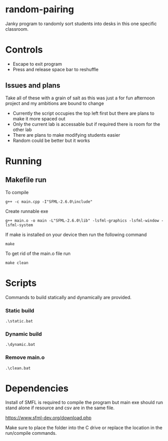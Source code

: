 # random-pairing
Janky program to randomly sort students into desks in this one specific classroom.

# Controls
- Escape to exit program
- Press and release space bar to reshuffle

## Issues and plans
Take all of these with a grain of salt as this was just a for fun afternoon project and my ambitions are bound to change
- Currently the script occupies the top left first but there are plans to make it more spaced out
- Only the current lab is accessable but if required there is room for the other lab
- There are plans to make modifying students easier
- Random could be better but it works


# Running

## Makefile run
To compile
```
g++ -c main.cpp -I"SFML-2.6.0\include"
```

Create runnable exe
```
g++ main.o -o main -L"SFML-2.6.0\lib" -lsfml-graphics -lsfml-window -lsfml-system
```

If make is installed on your device then run the following command

```
make
```
To get rid of the main.o file run
```
make clean
```

# Scripts
Commands to build statically and dynamically are provided.

### Static build
```
.\static.bat
```
### Dynamic build
```
.\dynamic.bat
```
### Remove main.o
```
.\clean.bat
```

# Dependencies
Install of SMFL is required to compile the program but main exe should run stand alone if resource and csv are in the same file.

https://www.sfml-dev.org/download.php

Make sure to place the folder into the C drive or replace the location in the run/compile commands.
